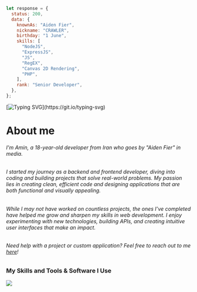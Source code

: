 ```javascript
let response = {
  status: 200,
  data: {
    knownAs: "Aiden Fier",
    nickname: "CRAWLER",
    birthday: "1 June",
    skills: [
      "NodeJS",
      "ExpressJS",
      "JS",
      "RegEX",
      "Canvas 2D Rendering",
      "PHP",
    ],
    rank: "Senior Developer",
  },
};
```

[![Typing SVG](https://readme-typing-svg.demolab.com?font=Jetbrains+Mono&size=30&duration=3000&pause=1000&color=A4E3F8&center=true&vCenter=true&width=1000&height=40&lines=Hi%2C+I'm+Aiden;a+Frontend+and+Backend+Developer;I+love+creating+and+coding+cool+stuff;Also%2C+I'm+interested+in+managing+communities;Welcome+to+my+GitHub+profile!)](https://git.io/typing-svg)

# About me

###### I'm Amin, a 18-year-old developer from Iran who goes by "Aiden Fier" in media.

###### I started my journey as a backend and frontend developer, diving into coding and building projects that solve real-world problems. My passion lies in creating clean, efficient code and designing applications that are both functional and visually appealing.

###### While I may not have worked on countless projects, the ones I’ve completed have helped me grow and sharpen my skills in web development. I enjoy experimenting with new technologies, building APIs, and creating intuitive user interfaces that make an impact.

###### Need help with a project or custom application? Feel free to reach out to me [here](https://t.me/aidenfier)!


### My Skills and Tools & Software I Use
![](https://camo.githubusercontent.com/b5b4f7d0ab34d8f504c0d3c55bbf101e6a480e4fede2adaa0dac18b9a97c6a52/68747470733a2f2f736b696c6c69636f6e732e6465762f69636f6e733f693d6a732c74732c68746d6c2c6373732c6e6f64656a732c6d6f6e676f64622c7673636f64652c6769746875622c6769742c646973636f7264)
